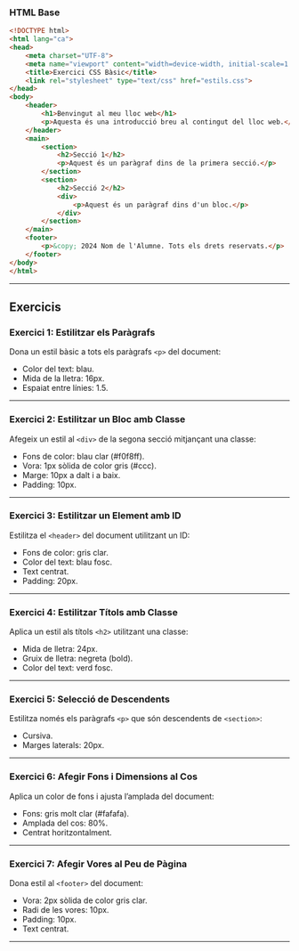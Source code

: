 ### **HTML Base**



```html
<!DOCTYPE html>
<html lang="ca">
<head>
    <meta charset="UTF-8">
    <meta name="viewport" content="width=device-width, initial-scale=1.0">
    <title>Exercici CSS Bàsic</title>
    <link rel="stylesheet" type="text/css" href="estils.css">
</head>
<body>
    <header>
        <h1>Benvingut al meu lloc web</h1>
        <p>Aquesta és una introducció breu al contingut del lloc web.</p>
    </header>
    <main>
        <section>
            <h2>Secció 1</h2>
            <p>Aquest és un paràgraf dins de la primera secció.</p>
        </section>
        <section>
            <h2>Secció 2</h2>
            <div>
                <p>Aquest és un paràgraf dins d'un bloc.</p>
            </div>
        </section>
    </main>
    <footer>
        <p>&copy; 2024 Nom de l'Alumne. Tots els drets reservats.</p>
    </footer>
</body>
</html>
```

---

## Exercicis

### **Exercici 1: Estilitzar els Paràgrafs**
Dona un estil bàsic a tots els paràgrafs `<p>` del document:
- Color del text: blau.
- Mida de la lletra: 16px.
- Espaiat entre línies: 1.5.

---

### **Exercici 2: Estilitzar un Bloc amb Classe**
Afegeix un estil al `<div>` de la segona secció mitjançant una classe:
- Fons de color: blau clar (#f0f8ff).
- Vora: 1px sòlida de color gris (#ccc).
- Marge: 10px a dalt i a baix.
- Padding: 10px.

---

### **Exercici 3: Estilitzar un Element amb ID**
Estilitza el `<header>` del document utilitzant un ID:
- Fons de color: gris clar.
- Color del text: blau fosc.
- Text centrat.
- Padding: 20px.

---

### **Exercici 4: Estilitzar Títols amb Classe**
Aplica un estil als títols `<h2>` utilitzant una classe:
- Mida de lletra: 24px.
- Gruix de lletra: negreta (bold).
- Color del text: verd fosc.

---

### **Exercici 5: Selecció de Descendents**
Estilitza només els paràgrafs `<p>` que són descendents de `<section>`:
- Cursiva.
- Marges laterals: 20px.

---

### **Exercici 6: Afegir Fons i Dimensions al Cos**
Aplica un color de fons i ajusta l’amplada del document:
- Fons: gris molt clar (#fafafa).
- Amplada del cos: 80%.
- Centrat horitzontalment.

---

### **Exercici 7: Afegir Vores al Peu de Pàgina**
Dona estil al `<footer>` del document:
- Vora: 2px sòlida de color gris clar.
- Radi de les vores: 10px.
- Padding: 10px.
- Text centrat.

---

